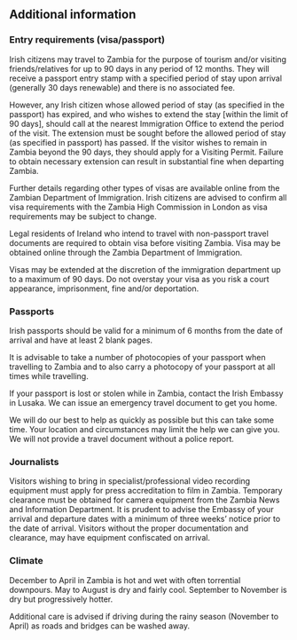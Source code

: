 ## Additional information

### **Entry requirements (visa/passport)**

Irish citizens may travel to Zambia for the purpose of tourism and/or visiting friends/relatives for up to 90 days in any period of 12 months. They will receive a passport entry stamp with a specified period of stay upon arrival (generally 30 days renewable) and there is no associated fee.

However, any Irish citizen whose allowed period of stay (as specified in the passport) has expired, and who wishes to extend the stay [within the limit of 90 days], should call at the nearest Immigration Office to extend the period of the visit. The extension must be sought before the allowed period of stay (as specified in passport) has passed. If the visitor wishes to remain in Zambia beyond the 90 days, they should apply for a Visiting Permit. Failure to obtain necessary extension can result in substantial fine when departing Zambia.

Further details regarding other types of visas are available online from the Zambian Department of Immigration. Irish citizens are advised to confirm all visa requirements with the Zambia High Commission in London as visa requirements may be subject to change.

Legal residents of Ireland who intend to travel with non-passport travel documents are required to obtain visa before visiting Zambia. Visa may be obtained online through the Zambia Department of Immigration.

Visas may be extended at the discretion of the immigration department up to a maximum of 90 days. Do not overstay your visa as you risk a court appearance, imprisonment, fine and/or deportation.

### **Passports**

Irish passports should be valid for a minimum of 6 months from the date of arrival and have at least 2 blank pages.

It is advisable to take a number of photocopies of your passport when travelling to Zambia and to also carry a photocopy of your passport at all times while travelling.

If your passport is lost or stolen while in Zambia, contact the Irish Embassy in Lusaka. We can issue an emergency travel document to get you home.

We will do our best to help as quickly as possible but this can take some time. Your location and circumstances may limit the help we can give you. We will not provide a travel document without a police report.

### **Journalists**

Visitors wishing to bring in specialist/professional video recording equipment must apply for press accreditation to film in Zambia. Temporary clearance must be obtained for camera equipment from the Zambia News and Information Department. It is prudent to advise the Embassy of your arrival and departure dates with a minimum of three weeks’ notice prior to the date of arrival. Visitors without the proper documentation and clearance, may have equipment confiscated on arrival.

### **Climate**

December to April in Zambia is hot and wet with often torrential downpours. May to August is dry and fairly cool. September to November is dry but progressively hotter.

Additional care is advised if driving during the rainy season (November to April) as roads and bridges can be washed away.